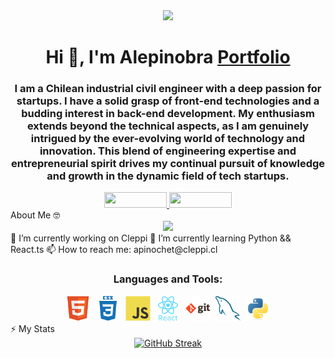 <div id="header" align="center"> <img src="https://media.giphy.com/media/7NoNw4pMNTvgc/giphy.gif" width="200"/> <h1>Hi 👋, I'm Alepinobra <a href="https://alepinobra.vercel.app/">Portfolio</a></h1> <h3>I am a Chilean industrial civil engineer with a deep passion for startups. I have a solid grasp of front-end technologies and a budding interest in back-end development. My enthusiasm extends beyond the technical aspects, as I am genuinely intrigued by the ever-evolving world of technology and innovation. This blend of engineering expertise and entrepreneurial spirit drives my continual pursuit of knowledge and growth in the dynamic field of tech startups.</h3> </div>
<div id="badges" align="center"> <a href="https://www.linkedin.com/in/apinochet/"> <img src="https://img.shields.io/badge/LinkedIn-0077B5?style=for-the-badge&logo=linkedin&logoColor=white" width="100" height="25"/> </a> <a href="https://www.instagram.com/alejandropinochet/"> <img src="https://img.shields.io/badge/Instagram-E4405F?style=for-the-badge&logo=instagram&logoColor=white" width="100" height="25"/> </a> </div>
About Me 🤓
<div align="center"> <img src="https://media.giphy.com/media/pFwRzOLfuGHok/giphy.gif" width="200"/> </div>
🔭 I’m currently working on Cleppi
🌱 I’m currently learning Python && React.ts
📫 How to reach me: apinochet@cleppi.cl
<div align="center"> <h3>Languages and Tools:</h3> <img src="https://github.com/devicons/devicon/blob/master/icons/html5/html5-original.svg" title="HTML5" alt="HTML" width="40" height="40">&nbsp; <img src="https://github.com/devicons/devicon/blob/master/icons/css3/css3-plain-wordmark.svg" title="CSS3" alt="CSS" width="40" height="40">&nbsp; <img src="https://github.com/devicons/devicon/blob/master/icons/javascript/javascript-original.svg" title="JavaScript" alt="JavaScript" width="40" height="40">&nbsp; <img src="https://github.com/devicons/devicon/blob/master/icons/react/react-original-wordmark.svg" title="React" alt="React" width="40" height="40">&nbsp; <img src="https://github.com/devicons/devicon/blob/master/icons/git/git-original-wordmark.svg" title="Git" alt="Git" width="40" height="40">&nbsp; <img src="https://github.com/devicons/devicon/blob/master/icons/mysql/mysql-original.svg" title="MySQL" alt="MySQL" width="40" height="40">&nbsp; <img src="https://github.com/devicons/devicon/blob/master/icons/python/python-original.svg" title="Python" alt="Python" width="40" height="40"> </div>
⚡ My Stats
<div align="center"> <a href="https://git.io/streak-stats"><img src="https://streak-stats.demolab.com?user=alepinobra&theme=tokyonight&hide_border=true&border_radius=10&exclude_days=Sun%2CSat" alt="GitHub Streak" /></a> </div>
